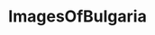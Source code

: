 ---
title: ImagesOfBulgaria
crosslinks:
- europe
- pics
- EarthPorn
- imagesofnetwork
- itookapicture
- OldSchoolCool
- funny
- Kaiserreich
- travel
- tattoos
- whatsthisplant
- aww
- u_2BrkOnThru
- hiking
- MapPorn
- VillagePorn
- mildlyinteresting
- DevinTownsend
- drones
- Romania
---